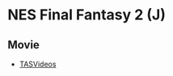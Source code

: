 # NES Final Fantasy 2 (J)

## Movie

* [TASVideos](http://tasvideos.org/Game/nes-final-fantasy-ii.html)


